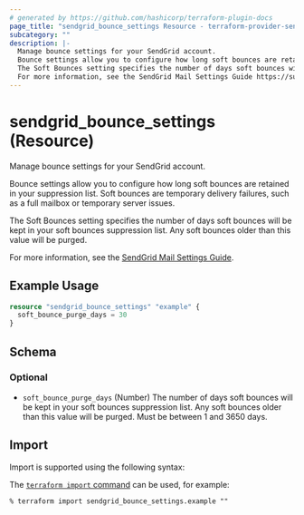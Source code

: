 ```yaml
---
# generated by https://github.com/hashicorp/terraform-plugin-docs
page_title: "sendgrid_bounce_settings Resource - terraform-provider-sendgrid"
subcategory: ""
description: |-
  Manage bounce settings for your SendGrid account.
  Bounce settings allow you to configure how long soft bounces are retained in your suppression list. Soft bounces are temporary delivery failures, such as a full mailbox or temporary server issues.
  The Soft Bounces setting specifies the number of days soft bounces will be kept in your soft bounces suppression list. Any soft bounces older than this value will be purged.
  For more information, see the SendGrid Mail Settings Guide https://support.sendgrid.com/hc/en-us/articles/9489871931803-Mail-Settings-Guide-within-a-SendGrid-Account.
---
```


# sendgrid_bounce_settings (Resource)

Manage bounce settings for your SendGrid account.

Bounce settings allow you to configure how long soft bounces are retained in your suppression list. 
Soft bounces are temporary delivery failures, such as a full mailbox or temporary server issues.

The Soft Bounces setting specifies the number of days soft bounces will be kept in your soft bounces suppression list. 
Any soft bounces older than this value will be purged.

For more information, see the [SendGrid Mail Settings Guide](https://support.sendgrid.com/hc/en-us/articles/9489871931803-Mail-Settings-Guide-within-a-SendGrid-Account).

## Example Usage

```terraform
resource "sendgrid_bounce_settings" "example" {
  soft_bounce_purge_days = 30
}
```

<!-- schema generated by tfplugindocs -->
## Schema

### Optional

- `soft_bounce_purge_days` (Number) The number of days soft bounces will be kept in your soft bounces suppression list. Any soft bounces older than this value will be purged. Must be between 1 and 3650 days.

## Import

Import is supported using the following syntax:

The [`terraform import` command](https://developer.hashicorp.com/terraform/cli/commands/import) can be used, for example:

```shell
% terraform import sendgrid_bounce_settings.example ""
```